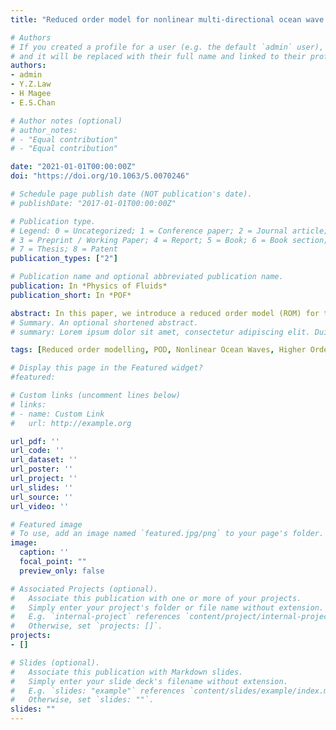 ```yaml
---
title: "Reduced order model for nonlinear multi-directional ocean wave propagation"

# Authors
# If you created a profile for a user (e.g. the default `admin` user), write the username (folder name) here 
# and it will be replaced with their full name and linked to their profile.
authors:
- admin
- Y.Z.Law
- H Magee
- E.S.Chan

# Author notes (optional)
# author_notes:
# - "Equal contribution"
# - "Equal contribution"

date: "2021-01-01T00:00:00Z"
doi: "https://doi.org/10.1063/5.0070246"

# Schedule page publish date (NOT publication's date).
# publishDate: "2017-01-01T00:00:00Z"

# Publication type.
# Legend: 0 = Uncategorized; 1 = Conference paper; 2 = Journal article;
# 3 = Preprint / Working Paper; 4 = Report; 5 = Book; 6 = Book section;
# 7 = Thesis; 8 = Patent
publication_types: ["2"]

# Publication name and optional abbreviated publication name.
publication: In *Physics of Fluids*
publication_short: In *POF*

abstract: In this paper, we introduce a reduced order model (ROM) for the propagation of nonlinear multi-directional ocean wave-fields. The ROM relies on Galerkin projection of Zakharov equations embedded in the high-order spectral (HOS) method, which describes the evolution of nonlinear waves. The dominant flow features of wave evolution are computed from proper orthogonal decomposition (POD) and these modes are used for the projection. The HOS scheme to compute the vertical velocity is treated in a novel way for an efficient implementa- tion of POD-based ROM. We refer to this alternative formalism of HOS as HOS-simple. The final reduced order model (ROM) is derived from the Galerkin projection of HOS-simple. For the case of irregular waves, where the number of modes required are in the range of 200, the ROM has no significant advantage since both HOS and HOS-simple are much faster than real-time. The real advantage is demon- strated in multi-directional (or short-crested) irregular waves, where the ROM is the only model capable of achieving real-time computa- tion, a major improvement to the standard HOS method. The potential use of the ROM in propagating short-crested waves from far-field to near-field for real-world applications involving wave probes in a wave tank/controlled environment as well as X-band radar in open ocean is also demonstrated.
# Summary. An optional shortened abstract.
# summary: Lorem ipsum dolor sit amet, consectetur adipiscing elit. Duis posuere tellus ac convallis placerat. Proin tincidunt magna sed ex sollicitudin condimentum.

tags: [Reduced order modelling, POD, Nonlinear Ocean Waves, Higher Order Spectral method]

# Display this page in the Featured widget?
#featured: 

# Custom links (uncomment lines below)
# links:
# - name: Custom Link
#   url: http://example.org

url_pdf: ''
url_code: ''
url_dataset: ''
url_poster: ''
url_project: ''
url_slides: ''
url_source: ''
url_video: ''

# Featured image
# To use, add an image named `featured.jpg/png` to your page's folder. 
image:
  caption: ''
  focal_point: ""
  preview_only: false

# Associated Projects (optional).
#   Associate this publication with one or more of your projects.
#   Simply enter your project's folder or file name without extension.
#   E.g. `internal-project` references `content/project/internal-project/index.md`.
#   Otherwise, set `projects: []`.
projects:
- []

# Slides (optional).
#   Associate this publication with Markdown slides.
#   Simply enter your slide deck's filename without extension.
#   E.g. `slides: "example"` references `content/slides/example/index.md`.
#   Otherwise, set `slides: ""`.
slides: ""
---
```


